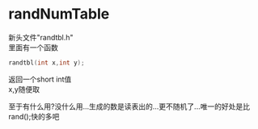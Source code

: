 # randNumTable

新头文件"randtbl.h"  
里面有一个函数  

```C
randtbl(int x,int y);
```

返回一个short int值  
x,y随便取  

至于有什么用?没什么用...生成的数是读表出的...更不随机了...唯一的好处是比rand();快的多吧
